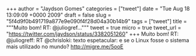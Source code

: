 
+++
author = "Jaydson Gomes"
categories = ["tweet"]
date = "Tue Aug 18 13:09:09 +0000 2009"
draft = false
slug = "5f4d9f0b491719a877e9e090f4f28d04a30b14b9"
tags = ["tweet"]
title = """Muito bom! RT: @juliogref..."""
tweet = true
micro = true
tweet_url = "https://twitter.com/jaydson/status/3382051260"
+++
Muito bom! RT: @juliogreff: RT @chrisloki: texto espetacular: e se o Linux fosse o sistema mais utilizado no mundo? http://migre.me/5ooE
